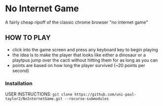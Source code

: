 # No Internet Game
A fairly cheap ripoff of the classic chrome browser "no internet game"

## HOW TO PLAY
- click into the game screen and press any keyboard key to begin playing
- the idea is to make the player that looks like either a dinosaur or a playtpus jump over the cacti without hitting them for as long as you can
- points are based on how long the player survived (~20 points per second)

### Installation
USER INSTRUCTIONS: `git clone https://github.com/uni-paul-taylor2/NoInternetGame.git --recurse-submodules`

